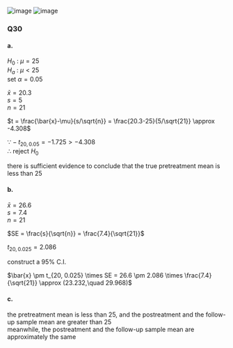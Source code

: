 ![image](https://github.com/user-attachments/assets/2c1d8f8a-aad9-4cf5-bd2a-f3ebd7786c67)
![image](https://github.com/user-attachments/assets/d17d2e82-7839-4e84-aceb-930765bf636d)

### Q30  
#### a.

$H_0$ : $\mu = 25$  
$H_a$ : $\mu \lt 25$  
set $\alpha = 0.05$  

$\bar{x} = 20.3$  
$s = 5$  
$n = 21$  

$t = \frac{\bar{x}-\mu}{s/\sqrt{n}} = \frac{20.3-25}{5/\sqrt{21}} \approx -4.308$  

$\because -t_{20, 0.05} = -1.725 \gt -4.308$  
$\therefore$ reject $H_0$  

there is sufficient evidence to conclude that the true pretreatment mean is less than 25

#### b.  

$\bar{x} = 26.6$  
$s = 7.4$  
$n = 21$  

$SE = \frac{s}{\sqrt{n}} = \frac{7.4}{\sqrt{21}}$  

$t_{20, 0.025} = 2.086$  

construct a 95% C.I.  

$\bar{x} \pm t_{20, 0.025} \times SE = 26.6 \pm 2.086 \times \frac{7.4}{\sqrt{21}} \approx (23.232,\quad 29.968)$  

#### c.

the pretreatment mean is less than 25, and the postreatment and the follow-up sample mean are greater than 25  
meanwhile, the postreatment and the follow-up sample mean are approximately the same

